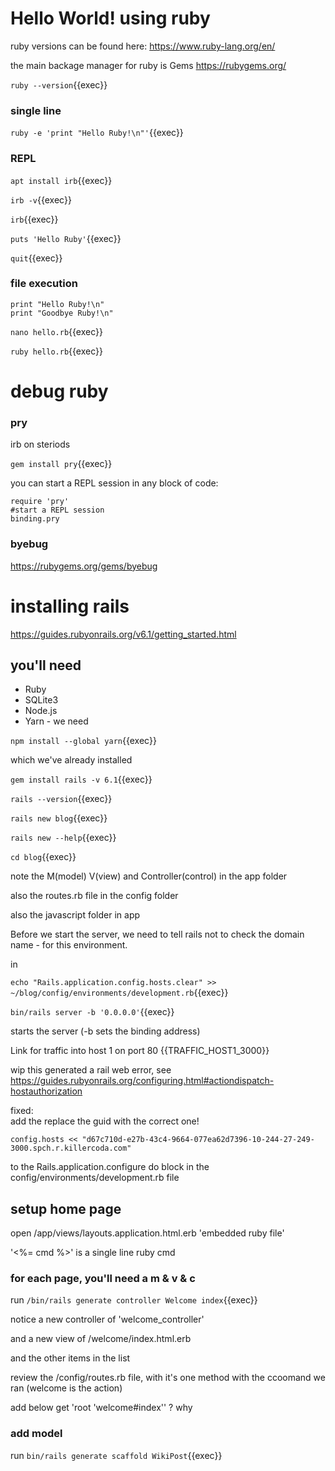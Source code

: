 # Hello World! using ruby

ruby  versions can be found here: https://www.ruby-lang.org/en/

the main backage manager for ruby is Gems https://rubygems.org/

`ruby --version`{{exec}}

### single line

`ruby -e 'print "Hello Ruby!\n"'`{{exec}}

### REPL

`apt install irb`{{exec}}

`irb -v`{{exec}}

`irb`{{exec}}

`puts 'Hello Ruby'`{{exec}}

`quit`{{exec}}

### file execution

```
print "Hello Ruby!\n"
print "Goodbye Ruby!\n"
```

`nano hello.rb`{{exec}}

`ruby hello.rb`{{exec}}


# debug ruby

### pry

irb on steriods

`gem install pry`{{exec}}

you can start a REPL session in any block of code:

```
require 'pry'
#start a REPL session
binding.pry
```




### byebug

https://rubygems.org/gems/byebug


# installing rails

https://guides.rubyonrails.org/v6.1/getting_started.html

## you'll need
- Ruby 
- SQLite3
- Node.js
- Yarn - we need


`npm install --global yarn`{{exec}}

which we've already installed

`gem install rails -v 6.1`{{exec}}

`rails --version`{{exec}}

`rails new blog`{{exec}}

`rails new --help`{{exec}}

`cd blog`{{exec}}

note the M(model) V(view) and Controller(control) in the app folder

also the routes.rb  file in the config folder

also the javascript folder in app


Before we start the server, we need to tell rails not to check the domain name - for this environment.

in 

`echo "Rails.application.config.hosts.clear" >> ~/blog/config/environments/development.rb`{{exec}}

`bin/rails server -b '0.0.0.0'`{{exec}} 

starts the server (-b sets the binding address)

Link for traffic into host 1 on port 80
{{TRAFFIC_HOST1_3000}}

wip this generated a rail web error, see https://guides.rubyonrails.org/configuring.html#actiondispatch-hostauthorization



fixed:  
add the  replace the guid with the correct one! 

```text
config.hosts << "d67c710d-e27b-43c4-9664-077ea62d7396-10-244-27-249-3000.spch.r.killercoda.com"
```


to the Rails.application.configure do block
in the config/environments/development.rb file


## setup home page

open /app/views/layouts.application.html.erb  'embedded ruby file'

'<%=  cmd %>'  is a single line ruby cmd

### for each page, you'll need a m & v & c


run `/bin/rails generate controller Welcome index`{{exec}}

notice a new controller of 'welcome_controller'

and a new view of /welcome/index.html.erb

and the other items in the list

review the /config/routes.rb file, with it's one method with the ccoomand we ran (welcome is the action)

add below get
'root 'welcome#index''  ? why

### add model 

run `bin/rails generate scaffold WikiPost`{{exec}}

